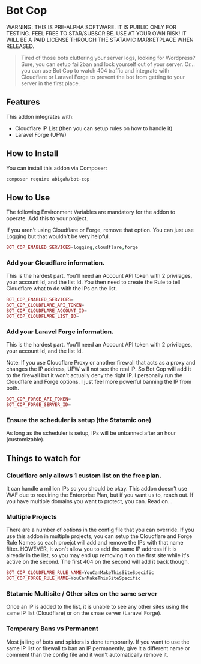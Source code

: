 # Bot Cop

WARNING: THIS IS PRE-ALPHA SOFTWARE. IT IS PUBLIC ONLY FOR TESTING. FEEL FREE TO STAR/SUBSCRIBE.
USE AT YOUR OWN RISK! IT WILL BE A PAID LICENSE THROUGH THE STATAMIC MARKETPLACE WHEN RELEASED.

> Tired of those bots cluttering your server logs, looking for Wordpress?
> Sure, you can setup fail2ban and lock yourself out of your server. Or...
> you can use Bot Cop to watch 404 traffic and integrate with Cloudflare or
> Laravel Forge to prevent the bot from getting to your server in the first
> place.

## Features

This addon integrates with:

- Cloudflare IP List (then you can setup rules on how to handle it)
- Laravel Forge (UFW)

## How to Install

You can install this addon via Composer:

```bash
composer require abigah/bot-cop
```

## How to Use

The following Environment Variables are mandatory for the addon to operate.
Add this to your project.

If you aren't using Cloudflare or Forge, remove that option. You can just use Logging but that wouldn't
be very helpful.

```php
BOT_COP_ENABLED_SERVICES=logging,cloudflare,forge
```

### Add your Cloudflare information. 
This is the hardest part. You'll need an Account API token with 2 privilages, your account Id, and the list Id. You then need to create the Rule to tell Cloudflare what to do with the IPs on the list.

```php
BOT_COP_ENABLED_SERVICES=
BOT_COP_CLOUDFLARE_API_TOKEN=
BOT_COP_CLOUDFLARE_ACCOUNT_ID=
BOT_COP_CLOUDFLARE_LIST_ID=
```


### Add your Laravel Forge information. 
This is the hardest part. You'll need an Account API token with 2 privilages, your account Id, and the list Id.

Note: If you use Cloudflare Proxy or another firewall that acts as a proxy and changes the IP address, UFW will not see the real IP. So Bot Cop will add it to the firewall but it won't actually deny the right IP. I personally run the Cloudflare and Forge options. I just feel more powerful banning the IP from both. 

```php
BOT_COP_FORGE_API_TOKEN=
BOT_COP_FORGE_SERVER_ID=
```

### Ensure the scheduler is setup (the Statamic one)
As long as the scheduler is setup, IPs will be unbanned after an hour (customizable).

## Things to watch for

### Cloudflare only allows 1 custom list on the free plan.
It can handle a million IPs so you should be okay. This addon doesn't use WAF due to requiring the Enterprise Plan, but if you want us to, reach out. If you have multiple domains you want to protect, you can. Read on...

### Multiple Projects
There are a number of options in the config file that you can override. If you use this addon in multiple projects, you can setup the Cloudflare and Forge Rule Names so each proejct will add and remove the IPs with that name filter. HOWEVER, It won't allow you to add the same IP address if it is already in the list, so you may end up removing it on the first site while it's active on the second. The first 404 on the second will add it back though.

```php
BOT_COP_CLOUDFLARE_RULE_NAME=YouCanMakeThisSiteSpecific
BOT_COP_FORGE_RULE_NAME=YouCanMakeThisSiteSpecific
```

### Statamic Multisite / Other sites on the same server
Once an IP is added to the list, it is unable to see any other sites using the same IP list (Cloudflare) or on the smae server (Laravel Forge).

### Temporary Bans vs Permanent
Most jailing of bots and spiders is done temporarily. If you want to use the same IP list or firewall to ban an IP permanently, give it a different name or comment than the config file and it won't automatically remove it.



